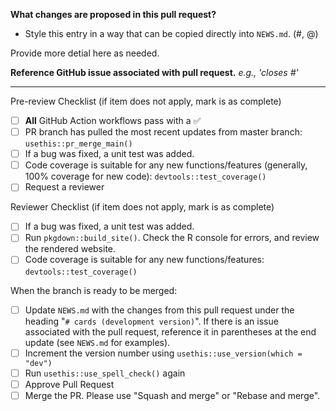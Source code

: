 **What changes are proposed in this pull request?**
* Style this entry in a way that can be copied directly into `NEWS.md`. (#<issue number>, @<username>)

Provide more detial here as needed.

**Reference GitHub issue associated with pull request.** _e.g., 'closes #<issue number>'_


--------------------------------------------------------------------------------

Pre-review Checklist (if item does not apply, mark is as complete)
- [ ] **All** GitHub Action workflows pass with a :white_check_mark:
- [ ] PR branch has pulled the most recent updates from master branch: `usethis::pr_merge_main()`
- [ ] If a bug was fixed, a unit test was added.
- [ ] Code coverage is suitable for any new functions/features (generally, 100% coverage for new code): `devtools::test_coverage()`
- [ ] Request a reviewer

Reviewer Checklist (if item does not apply, mark is as complete)

- [ ] If a bug was fixed, a unit test was added.
- [ ] Run `pkgdown::build_site()`. Check the R console for errors, and review the rendered website.
- [ ] Code coverage is suitable for any new functions/features: `devtools::test_coverage()`

When the branch is ready to be merged:
- [ ] Update `NEWS.md` with the changes from this pull request under the heading "`# cards (development version)`". If there is an issue associated with the pull request, reference it in parentheses at the end update (see `NEWS.md` for examples).
- [ ] Increment the version number using `usethis::use_version(which = "dev")`
- [ ] Run `usethis::use_spell_check()` again
- [ ] Approve Pull Request
- [ ] Merge the PR. Please use "Squash and merge" or "Rebase and merge".

